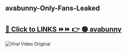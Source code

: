 
 ## avabunny-Only-Fans-Leaked

# <h2><a href="https://clipsfans.com/avabunny&ref=git">🔗 Click to LINKS ⏩⏩ 👉 🟢 avabunny </a></h2>

<a href="https://clipsfans.com/avabunny&ref=git" rel="nofollow" data-target="animated-image.originalLink"><img src="https://i.ibb.co.com/xMMVF88/686577567.gif" alt="Viral Video Original" style="max-width: 100%; display: inline-block;" data-target="animated-image.originalImage"></a>
